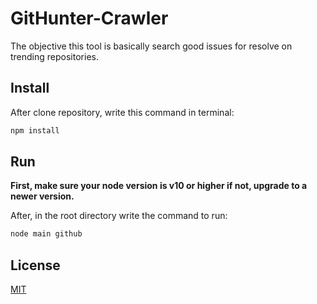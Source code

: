# GitHunter-Crawler
The objective this tool is basically search good issues for resolve on trending repositories.

## Install
After clone repository, write this command in terminal:
```bash
npm install
``` 

## Run
**First, make sure your node version is v10 or higher if not, upgrade to a newer version.**

After, in the root directory write the command to run:
```bash
node main github
```

## License
[MIT](https://choosealicense.com/licenses/mit/)